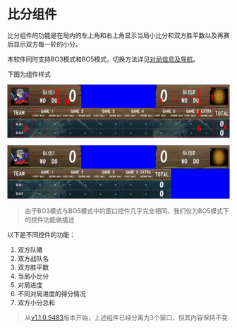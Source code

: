 # 比分组件



比分组件的功能是在局内的左上角和右上角显示当局小比分和双方胜平数以及再赛后显示双方每一轮的小分。

本软件同时支持BO3模式和BO5模式，切换方法详见[对局信息及导航](../后台/对局信息及导航.md)。



下图为组件样式

![比分组件（BO5模式）](images/比分画面.png)

![比分组件（BO3模式）](images/比分画面_BO3.png)

> 由于BO3模式与BO5模式中的窗口控件几乎完全相同，我们仅为BO5模式下的控件功能做描述

以下是不同控件的功能：

1. 双方队徽
2. 双方战队名
3. 双方胜平数
4. 当局小比分
5. 对局进度
6. 不同对局进度的得分情况
7. 双方小分总和


> 从[v1.1.0.9483](https://github.com/PLFJY/neo-bpsys-wpf/releases/tag/v1.1.0.9483)版本开始，上述组件已经分离为3个窗口，但其内容保持不变



